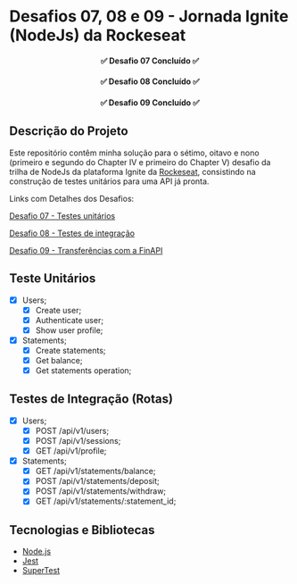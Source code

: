 # Desafios 07, 08 e 09 - Jornada Ignite (NodeJs) da Rockeseat

<h4 align="center">
 ✅  Desafio 07 Concluído  ✅
</h4>

<h4 align="center">
 ✅  Desafio 08 Concluído  ✅
</h4>

<h4 align="center">
 ✅  Desafio 09 Concluído  ✅
</h4>

## Descrição do Projeto

Este repositório contêm minha solução para o sétimo, oitavo e nono (primeiro e segundo do Chapter IV e primeiro do Chapter V) desafio da trilha de NodeJs da plataforma Ignite da [Rockeseat](https://www.rocketseat.com.br/), consistindo na construção de testes unitários para uma API já pronta.

Links com Detalhes dos Desafios:

[Desafio 07 - Testes unitários](https://www.notion.so/Desafio-01-Testes-unit-rios-0321db2af07e4b48a85a1e4e360fcd11)

[Desafio 08 - Testes de integração](https://www.notion.so/Desafio-02-Testes-de-integra-o-70a8af48044d444cb1d2c1fa00056958)

[Desafio 09 - Transferências com a FinAPI](https://www.notion.so/Desafio-01-Transfer-ncias-com-a-FinAPI-5e1dbfc0bd66420f85f6a4948ad727c2)

## Teste Unitários

- [x] Users;
  - [x] Create user;
  - [x] Authenticate user;
  - [x] Show user profile;
- [x] Statements;
  - [x] Create statements;
  - [x] Get balance;
  - [x] Get statements operation;

## Testes de Integração (Rotas)

- [x] Users;
  - [x] POST /api/v1/users;
  - [x] POST /api/v1/sessions;
  - [x] GET /api/v1/profile;
- [x] Statements;
  - [x] GET /api/v1/statements/balance;
  - [x] POST /api/v1/statements/deposit;
  - [x] POST /api/v1/statements/withdraw;
  - [x] GET /api/v1/statements/:statement_id;

## Tecnologias e Bibliotecas

- [Node.js](https://nodejs.org/)
- [Jest](https://jestjs.io/pt-BR/)
- [SuperTest](github.com/visionmedia/supertest)

